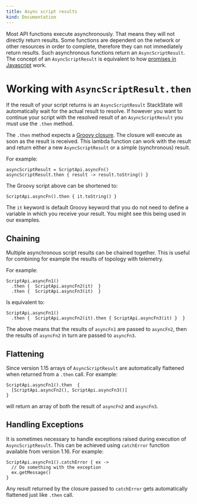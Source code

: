 ```yaml
---
title: Async script results
kind: Documentation
---
```


Most API functions execute asynchronously. That means they will not directly return results. Some functions are dependent on the network or other resources in order to complete, therefore they can not immediately return results. Such asynchronous functions return an `AsyncScriptResult`. The concept of an `AsyncScriptResult` is equivalent to how [promises in Javascript](https://www.google.com/search?q=javascript+promise+explained) work.

# Working with `AsyncScriptResult.then`

If the result of your script returns is an `AsyncScriptResult` StackState will automatically wait for the actual result to resolve. If however you want to continue your script with the resolved result of an `AsyncScriptResult` you must use the `.then` method.

The `.then` method expects a [Groovy closure](https://groovy-lang.org/closures.html). The closure will execute as soon as the result is received. This lambda function can work with the result and return either a new `AsyncScriptResult` or a simple (synchronous) result.

For example:

```
asyncScriptResult = ScriptApi.asyncFn()
asyncScriptResult.then { result -> result.toString() }
```

The Groovy script above can be shortened to:

```
ScriptApi.asyncFn().then { it.toString() }
```

The `it` keyword is default Groovy keyword that you do not need to define a variable in which you receive your result. You might see this being used in our examples.

## Chaining

Multiple asynchronous script results can be chained together. This is useful for combining for example the results of topology with telemetry.

For example:

```
ScriptApi.asyncFn1()
  .then {  ScriptApi.asyncFn2(it)  }
  .then {  ScriptApi.asyncFn3(it)  }
```

Is equivalent to:

```
ScriptApi.asyncFn1()
  .then {  ScriptApi.asyncFn2(it).then { ScriptApi.asyncFn3(it) }  }
```

The above means that the results of `asyncFn1` are passed to `asyncFn2`, then the results of `asyncFn2` in turn are passed to `asyncFn3`.

## Flattening

Since version 1.15 arrays of `AsyncScriptResult` are automatically flattened when returned from a `.then` call. For example:

```
ScriptApi.asyncFn1().then  {
  [ScriptApi.asyncFn2(), ScriptApi.asyncFn3()]
}
```

will return an array of both the result of `asyncFn2` and `asyncFn3`.

## Handling Exceptions

It is sometimes necessary to handle exceptions raised during execution of `AsyncScriptResult`. This can be achieved using `catchError` function available from version 1.16. For example:

```
ScriptApi.asyncFn1().catchError { ex ->
  // Do something with the exception
  ex.getMessage()
}
```

Any result returned by the closure passed to `catchError` gets automatically flattened just like `.then` call.
